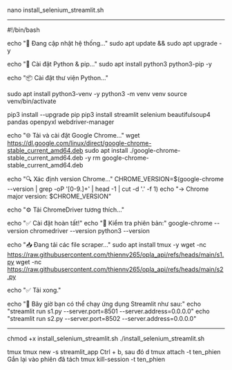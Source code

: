 nano install_selenium_streamlit.sh

-----
#!/bin/bash

echo "🔧 Đang cập nhật hệ thống..."
sudo apt update && sudo apt upgrade -y

echo "🐍 Cài đặt Python & pip..."
sudo apt install python3 python3-pip -y

echo "📦 Cài đặt thư viện Python..."

sudo apt install python3-venv -y
python3 -m venv venv
source venv/bin/activate

pip3 install --upgrade pip
pip3 install streamlit selenium beautifulsoup4 pandas openpyxl webdriver-manager

echo "🌐 Tải và cài đặt Google Chrome..."
wget https://dl.google.com/linux/direct/google-chrome-stable_current_amd64.deb
sudo apt install ./google-chrome-stable_current_amd64.deb -y
rm google-chrome-stable_current_amd64.deb

echo "🔍 Xác định version Chrome..."
CHROME_VERSION=$(google-chrome --version | grep -oP '[0-9.]+' | head -1 | cut -d '.' -f 1)
echo "→ Chrome major version: $CHROME_VERSION"

echo "⚙️ Tải ChromeDriver tương thích..."

echo "✅ Cài đặt hoàn tất!"
echo "📍 Kiểm tra phiên bản:"
google-chrome --version
chromedriver --version
python3 --version

echo "📥 Đang tải các file scraper..."
sudo apt install tmux -y
wget -nc https://raw.githubusercontent.com/thiennv265/opla_api/refs/heads/main/s1.py
wget -nc https://raw.githubusercontent.com/thiennv265/opla_api/refs/heads/main/s2.py

echo "✅ Tải xong."

echo "🚀 Bây giờ bạn có thể chạy ứng dụng Streamlit như sau:"
echo "streamlit run s1.py --server.port=8501 --server.address=0.0.0.0"
echo "streamlit run s2.py --server.port=8502 --server.address=0.0.0.0"


-----
chmod +x install_selenium_streamlit.sh
./install_selenium_streamlit.sh

tmux
tmux new -s streamlit_app
Ctrl + b, sau đó d
tmux attach -t ten_phien	Gắn lại vào phiên đã tách
tmux kill-session -t ten_phien
